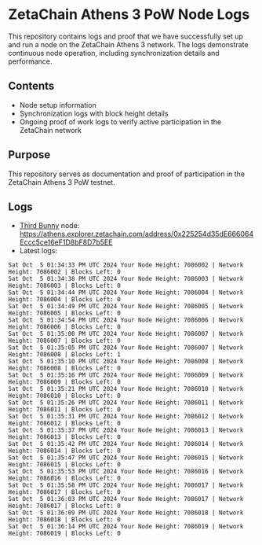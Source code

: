 # ZetaChain Athens 3 PoW Node Logs
This repository contains logs and proof that we have successfully set up and run a node on the ZetaChain Athens 3 network. The logs demonstrate continuous node operation, including synchronization details and performance.

## Contents
- Node setup information
- Synchronization logs with block height details
- Ongoing proof of work logs to verify active participation in the ZetaChain network

## Purpose
This repository serves as documentation and proof of participation in the ZetaChain Athens 3 PoW testnet.

## Logs

- [Third Bunny](https://thirdbunny.xyz/) node: https://athens.explorer.zetachain.com/address/0x225254d35dE666064Eccc5ce16eF1D8bF8D7b5EE
- Latest logs:
```
Sat Oct  5 01:34:33 PM UTC 2024 Your Node Height: 7086002 | Network Height: 7086002 | Blocks Left: 0
Sat Oct  5 01:34:38 PM UTC 2024 Your Node Height: 7086003 | Network Height: 7086003 | Blocks Left: 0
Sat Oct  5 01:34:44 PM UTC 2024 Your Node Height: 7086004 | Network Height: 7086004 | Blocks Left: 0
Sat Oct  5 01:34:49 PM UTC 2024 Your Node Height: 7086005 | Network Height: 7086005 | Blocks Left: 0
Sat Oct  5 01:34:54 PM UTC 2024 Your Node Height: 7086006 | Network Height: 7086006 | Blocks Left: 0
Sat Oct  5 01:35:00 PM UTC 2024 Your Node Height: 7086007 | Network Height: 7086007 | Blocks Left: 0
Sat Oct  5 01:35:05 PM UTC 2024 Your Node Height: 7086007 | Network Height: 7086008 | Blocks Left: 1
Sat Oct  5 01:35:10 PM UTC 2024 Your Node Height: 7086008 | Network Height: 7086008 | Blocks Left: 0
Sat Oct  5 01:35:16 PM UTC 2024 Your Node Height: 7086009 | Network Height: 7086009 | Blocks Left: 0
Sat Oct  5 01:35:21 PM UTC 2024 Your Node Height: 7086010 | Network Height: 7086010 | Blocks Left: 0
Sat Oct  5 01:35:26 PM UTC 2024 Your Node Height: 7086011 | Network Height: 7086011 | Blocks Left: 0
Sat Oct  5 01:35:31 PM UTC 2024 Your Node Height: 7086012 | Network Height: 7086012 | Blocks Left: 0
Sat Oct  5 01:35:37 PM UTC 2024 Your Node Height: 7086013 | Network Height: 7086013 | Blocks Left: 0
Sat Oct  5 01:35:42 PM UTC 2024 Your Node Height: 7086014 | Network Height: 7086014 | Blocks Left: 0
Sat Oct  5 01:35:47 PM UTC 2024 Your Node Height: 7086015 | Network Height: 7086015 | Blocks Left: 0
Sat Oct  5 01:35:53 PM UTC 2024 Your Node Height: 7086016 | Network Height: 7086016 | Blocks Left: 0
Sat Oct  5 01:35:58 PM UTC 2024 Your Node Height: 7086017 | Network Height: 7086017 | Blocks Left: 0
Sat Oct  5 01:36:03 PM UTC 2024 Your Node Height: 7086017 | Network Height: 7086017 | Blocks Left: 0
Sat Oct  5 01:36:09 PM UTC 2024 Your Node Height: 7086018 | Network Height: 7086018 | Blocks Left: 0
Sat Oct  5 01:36:14 PM UTC 2024 Your Node Height: 7086019 | Network Height: 7086019 | Blocks Left: 0
```
